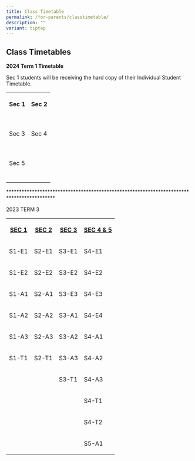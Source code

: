 ```yaml
---
title: Class Timetable
permalink: /for-parents/classtimetable/
description: ""
variant: tiptap
---
```

<h2>Class Timetables</h2><p><strong>2024 Term 1 Timetable</strong></p><p>Sec 1 students will be receiving the hard copy of their Individual Student Timetable.</p><table><tbody><tr><th rowspan="1" colspan="1"><p>Sec 1</p></th><th rowspan="1" colspan="1"><p>Sec 2</p></th></tr><tr><td rowspan="1" colspan="1"><p></p></td><td rowspan="1" colspan="1"><p></p></td></tr><tr><td rowspan="1" colspan="1"><p>Sec 3</p></td><td rowspan="1" colspan="1"><p>Sec 4</p></td></tr><tr><td rowspan="1" colspan="1"><p></p></td><td rowspan="1" colspan="1"><p></p></td></tr><tr><td rowspan="1" colspan="1"><p>Sec 5</p></td><td rowspan="1" colspan="1"><p></p></td></tr><tr><td rowspan="1" colspan="1"><p></p></td><td rowspan="1" colspan="1"><p></p></td></tr></tbody></table><p>******************************************************************************************</p><p>2023 TERM 3</p><table><tbody><tr><th rowspan="1" colspan="1"><p><a href="/files/Assessment%20letters/2023-t3w3-sec%201-ver1.pdf" rel="noopener noreferrer nofollow" target="_blank">SEC 1</a></p></th><th rowspan="1" colspan="1"><p><a href="/files/Assessment%20letters/2023-t3w3-sec%202-ver1.pdf" rel="noopener noreferrer nofollow" target="_blank">SEC 2</a></p></th><th rowspan="1" colspan="1"><p><a href="/files/Assessment%20letters/2023-t3w3-sec%203-ver1.pdf" rel="noopener noreferrer nofollow" target="_blank">SEC 3</a></p></th><th rowspan="1" colspan="1"><p><a href="/files/Assessment%20letters/2023-t3w3-sec%204and5-ver1.pdf" rel="noopener noreferrer nofollow" target="_blank">SEC 4 &amp; 5</a></p></th></tr><tr><td rowspan="1" colspan="1"><p>S1-E1</p></td><td rowspan="1" colspan="1"><p>S2-E1</p></td><td rowspan="1" colspan="1"><p>S3-E1</p></td><td rowspan="1" colspan="1"><p>S4-E1</p></td></tr><tr><td rowspan="1" colspan="1"><p>S1-E2</p></td><td rowspan="1" colspan="1"><p>S2-E2</p></td><td rowspan="1" colspan="1"><p>S3-E2</p></td><td rowspan="1" colspan="1"><p>S4-E2</p></td></tr><tr><td rowspan="1" colspan="1"><p>S1-A1</p></td><td rowspan="1" colspan="1"><p>S2-A1</p></td><td rowspan="1" colspan="1"><p>S3-E3</p></td><td rowspan="1" colspan="1"><p>S4-E3</p></td></tr><tr><td rowspan="1" colspan="1"><p>S1-A2</p></td><td rowspan="1" colspan="1"><p>S2-A2</p></td><td rowspan="1" colspan="1"><p>S3-A1</p></td><td rowspan="1" colspan="1"><p>S4-E4</p></td></tr><tr><td rowspan="1" colspan="1"><p>S1-A3</p></td><td rowspan="1" colspan="1"><p>S2-A3</p></td><td rowspan="1" colspan="1"><p>S3-A2</p></td><td rowspan="1" colspan="1"><p>S4-A1</p></td></tr><tr><td rowspan="1" colspan="1"><p>S1-T1</p></td><td rowspan="1" colspan="1"><p>S2-T1</p></td><td rowspan="1" colspan="1"><p>S3-A3</p></td><td rowspan="1" colspan="1"><p>S4-A2</p></td></tr><tr><td rowspan="1" colspan="1"><p></p></td><td rowspan="1" colspan="1"><p></p></td><td rowspan="1" colspan="1"><p>S3-T1</p></td><td rowspan="1" colspan="1"><p>S4-A3</p></td></tr><tr><td rowspan="1" colspan="1"><p></p></td><td rowspan="1" colspan="1"><p></p></td><td rowspan="1" colspan="1"><p></p></td><td rowspan="1" colspan="1"><p>S4-T1</p></td></tr><tr><td rowspan="1" colspan="1"><p></p></td><td rowspan="1" colspan="1"><p></p></td><td rowspan="1" colspan="1"><p></p></td><td rowspan="1" colspan="1"><p>S4-T2</p></td></tr><tr><td rowspan="1" colspan="1"><p></p></td><td rowspan="1" colspan="1"><p></p></td><td rowspan="1" colspan="1"><p></p></td><td rowspan="1" colspan="1"><p>S5-A1</p></td></tr></tbody></table><p></p>